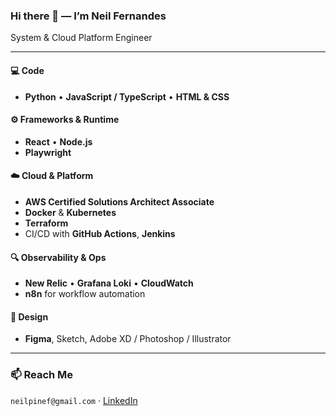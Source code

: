 ### Hi there 👋  — I’m **Neil Fernandes**

System & Cloud Platform Engineer

---

#### 💻 Code
- **Python** • **JavaScript / TypeScript** • **HTML & CSS**

#### ⚙️ Frameworks & Runtime
- **React** • **Node.js**  
- **Playwright**

#### ☁️ Cloud & Platform
- **AWS Certified Solutions Architect Associate**
- **Docker** & **Kubernetes** 
- **Terraform**
- CI/CD with **GitHub Actions**, **Jenkins**

#### 🔍 Observability & Ops
- **New Relic** • **Grafana Loki** • **CloudWatch**  
- **n8n** for workflow automation

#### 🎨 Design
- **Figma**, Sketch, Adobe XD / Photoshop / Illustrator


---

### 📫 Reach Me
`neilpinef@gmail.com` · [LinkedIn](https://linkedin.com/in/neilpinef)

